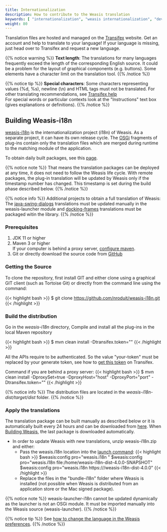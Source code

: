 ```yaml
---
title: Internationalization
description: How to contribute to the Weasis translation
keywords: [ "internationalization", "weasis internationalization", "development", "dicom viewer", "free dicom viewer", "open source dicom viewer", "weasis dicom viewer",  "multi-platform dicom viewer", "dicom", "pacs", "pacs viewer" ]
weight: 80
---
```


Translation files are hosted and managed on the [Transifex](https://app.transifex.com/weasis/public/) website. Get an account and help to translate to your language! If your language is missing, just head over to Transifex and request a new language.

{{% notice warning %}}
**Text length**: The translations for many languages frequently exceed the length of the corresponding English source. It could be a problem for the layout of graphical components (e.g. buttons). Some elements have a character limit on the translation tool.
{{% /notice %}}

{{% notice tip %}}
**Special characters**: Some characters representing values (%d, %s), newline (\\n) and HTML tags must not be translated. For other translating recommendations, see <a target="_blank" href="https://docs.transifex.com/#translating">Transifex help</a><br>
For special words or particular contexts look at the "Instructions" text box (gives explanations or definitions).
{{% /notice %}}

## Building Weasis-i18n

[weasis-i18n](https://github.com/nroduit/weasis-i18n) is the internationalization project (i18n) of Weasis. As a separate project, it can have its own release cycle. The [OSGi](https://www.osgi.org) fragments of plug-ins contain only the translation files which are merged during runtime to the matching module of the application.

To obtain daily built packages, see this [page](https://github.com/nroduit/weasis-i18n).

{{% notice note %}}
That means the translation packages can be deployed at any time, it does not need to follow the Weasis life cycle. With remote packages, the plug-in translation will be updated by Weasis only if the timestamp number has changed. This timestamp is set during the build phase described below.
{{% /notice %}}

{{% notice info %}}
Additional projects to obtain a full translation of Weasis:<br>
The [java-swing-dialogs](https://app.transifex.com/weasis/java-swing-dialogs) translations must be updated manually in the weasis-launcher module and [docking-frames](https://app.transifex.com/weasis/docking-frames) translations must be packaged witin the library.
{{% /notice %}}

### Prerequisites

1. JDK 11 or higher
2. Maven 3 or higher<br>
    If your computer is behind a proxy server, [configure maven](http://maven.apache.org/guides/mini/guide-proxies.html).
3. Git or directly download the source code from [GitHub](https://github.com/nroduit/weasis-i18n)

### Getting the Source

To clone the repository, first install GIT and either clone using a graphical GIT client (such as Tortoise Git) or directly from the command line using the command:

{{< highlight bash >}}
$ git clone https://github.com/nroduit/weasis-i18n.git
{{< /highlight >}}

### Build the distribution

Go in the *weasis-i18n* directory, Compile and install all the plug-ins in the local Maven repository

{{< highlight bash >}}
$ mvn clean install -Dtransifex.token="<your-token>"
{{< /highlight >}}

All the APIs require to be authenticated. So the value "your-token" must be replaced by your generate token, see how to [get this token](https://docs.transifex.com/account/authentication) on Transifex.

Command if you are behind a proxy server:
{{< highlight bash >}}
$ mvn clean install -DproxySet=true -DproxyHost="host" -DproxyPort="port" -Dtransifex.token="<your-token>"
{{< /highlight >}}

{{% notice info %}}
The distribution files are located in the *weasis-i18n-dist/target/dist* folder.
{{% /notice %}}

### Apply the translations

The translation package can be built manually as described below or it is automatically built every 24 hours and can be downloaded from [here](https://github.com/nroduit/weasis-i18n#download-the-binary-package). When [Building Weasis](../building-weasis), the last package is downloaded automatically.

* In order to update Weasis with new translations, unzip weasis-i18n.zip and either:
  * Pass the weasis.i18n location into the [launch command](../weasis-protocol/#modify-the-launch-parameters):
{{< highlight bash >}}
$weasis:config pro="weasis.i18n <your-uri>"
$weasis:config pro="weasis.i18n file:/home/weasis-i18n-dist-4.0.0-SNAPSHOT"
$weasis:config pro="weasis.i18n https://<your-domain>/weasis-i18n-dist-4.0.0"
{{< /highlight >}}
  * Replace the files in the "bundle-i18n" folder where Weasis is installed (not possible when Weasis is distributed from an application store or the Mac signed package).

{{% notice note %}}
weasis-launcher-i18n cannot be updated dynamically as the launcher is not an OSGi module. It must be imported manually into the Weasis source (weasis-launcher).
{{% /notice %}}

{{% notice tip %}}
See [how to change the language in the Weasis preferences](../../tutorials/locale).
{{% /notice %}}



